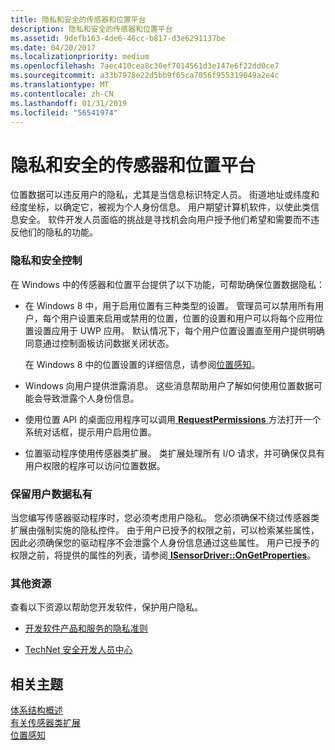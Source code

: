 ```yaml
---
title: 隐私和安全的传感器和位置平台
description: 隐私和安全的传感器和位置平台
ms.assetid: 9defb163-4de6-46cc-b817-d3e6291137be
ms.date: 04/20/2017
ms.localizationpriority: medium
ms.openlocfilehash: 7aec410cea8c30ef7014561d3e147e6f22dd0ce7
ms.sourcegitcommit: a33b7978e22d5bb9f65ca7056f955319049a2e4c
ms.translationtype: MT
ms.contentlocale: zh-CN
ms.lasthandoff: 01/31/2019
ms.locfileid: "56541974"
---
```

# <a name="privacy-and-security-in-the-sensor-and-location-platform"></a>隐私和安全的传感器和位置平台


位置数据可以违反用户的隐私，尤其是当信息标识特定人员。 街道地址或纬度和经度坐标，以确定它，被视为个人身份信息。 用户期望计算机软件，以使此类信息安全。 软件开发人员面临的挑战是寻找机会向用户授予他们希望和需要而不违反他们的隐私的功能。

### <a name="privacy-and-security-controls"></a>隐私和安全控制

在 Windows 中的传感器和位置平台提供了以下功能，可帮助确保位置数据隐私：

-   在 Windows 8 中，用于启用位置有三种类型的设置。 管理员可以禁用所有用户，每个用户设置来启用或禁用的位置，位置的设置和用户可以将每个应用位置设置应用于 UWP 应用。 默认情况下，每个用户位置设置直至用户提供明确同意通过控制面板访问数据关闭状态。

    在 Windows 8 中的位置设置的详细信息，请参阅[位置感知](https://msdn.microsoft.com/library/windows/apps/br225603)。

-   Windows 向用户提供泄露消息。 这些消息帮助用户了解如何使用位置数据可能会导致泄露个人身份信息。

-   使用位置 API 的桌面应用程序可以调用[ **RequestPermissions** ](https://msdn.microsoft.com/library/windows/desktop/dd317635)方法打开一个系统对话框，提示用户启用位置。

-   位置驱动程序使用传感器类扩展。 类扩展处理所有 I/O 请求，并可确保仅具有用户权限的程序可以访问位置数据。

### <a name="keeping-user-data-private"></a>保留用户数据私有

当您编写传感器驱动程序时，您必须考虑用户隐私。 您必须确保不绕过传感器类扩展由强制实施的隐私控件。 由于用户已授予的权限之前，可以检索某些属性，因此必须确保您的驱动程序不会泄露个人身份信息通过这些属性。 用户已授予的权限之前，将提供的属性的列表，请参阅[ **ISensorDriver::OnGetProperties**](https://msdn.microsoft.com/library/windows/hardware/ff545610)。

### <a name="additional-resources"></a>其他资源

查看以下资源以帮助您开发软件，保护用户隐私。

-   [开发软件产品和服务的隐私准则](https://go.microsoft.com/fwlink/p/?linkid=237149)

-   [TechNet 安全开发人员中心](https://go.microsoft.com/fwlink/p/?linkid=237150)

## <a name="related-topics"></a>相关主题
[体系结构概述](https://msdn.microsoft.com/library/windows/hardware/ff545400)  
[有关传感器类扩展](https://msdn.microsoft.com/library/windows/hardware/ff545398)  
[位置感知](https://msdn.microsoft.com/library/windows/apps/br225603)  



